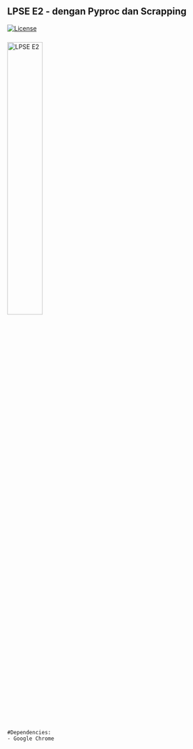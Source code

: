 ## LPSE E2 - dengan Pyproc dan Scrapping

[![License](https://img.shields.io/badge/license-MIT-red.svg)](https://raw.githubusercontent.com/seimpairiyun/LPSE-E2/master/LICENSE) 

###

<img src="https://i.ibb.co/rFgdqDh/LPSE-2E.png" width="40%"  alt="LPSE E2">

```
#Dependencies: 
- Google Chrome 
```
